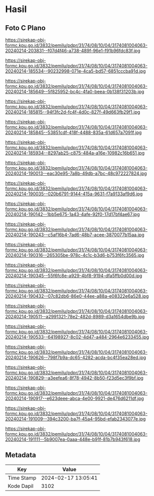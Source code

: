 # Hasil

## Foto C Plano

https://sirekap-obj-formc.kpu.go.id/3832/pemilu/pdpr/31/74/08/10/04/3174081004063-20240214-203831--f07d4f46-a738-489f-96e1-f91b96fdc83f.jpg

https://sirekap-obj-formc.kpu.go.id/3832/pemilu/pdpr/31/74/08/10/04/3174081004063-20240214-185534--90232998-071e-4ca5-bd57-6851cccba91d.jpg

https://sirekap-obj-formc.kpu.go.id/3832/pemilu/pdpr/31/74/08/10/04/3174081004063-20240214-185649--5f825952-bc4c-4fa0-beea-0b138f31203b.jpg

https://sirekap-obj-formc.kpu.go.id/3832/pemilu/pdpr/31/74/08/10/04/3174081004063-20240214-185815--94f3fc2d-fc4f-4d0c-827f-49d663fb29f1.jpg

https://sirekap-obj-formc.kpu.go.id/3832/pemilu/pdpr/31/74/08/10/04/3174081004063-20240214-185845--53851cdf-418f-4488-835a-61d657a7091f.jpg

https://sirekap-obj-formc.kpu.go.id/3832/pemilu/pdpr/31/74/08/10/04/3174081004063-20240214-185934--8297ab25-c875-484a-a16e-10982c16b651.jpg

https://sirekap-obj-formc.kpu.go.id/3832/pemilu/pdpr/31/74/08/10/04/3174081004063-20240214-190013--eac30e95-7a8b-49db-a7bc-48c972227824.jpg

https://sirekap-obj-formc.kpu.go.id/3832/pemilu/pdpr/31/74/08/10/04/3174081004063-20240214-190035--020b6791-9144-415a-9631-f7a9133af9d6.jpg

https://sirekap-obj-formc.kpu.go.id/3832/pemilu/pdpr/31/74/08/10/04/3174081004063-20240214-190142--1bb5e675-1a43-4afe-92f0-17d17bf4ae67.jpg

https://sirekap-obj-formc.kpu.go.id/3832/pemilu/pdpr/31/74/08/10/04/3174081004063-20240214-190243--c5af16b4-7ad6-48b7-acee-3870077b15aa.jpg

https://sirekap-obj-formc.kpu.go.id/3832/pemilu/pdpr/31/74/08/10/04/3174081004063-20240214-190316--265305be-978c-4c1c-b3d6-b753f6fc3565.jpg

https://sirekap-obj-formc.kpu.go.id/3832/pemilu/pdpr/31/74/08/10/04/3174081004063-20240214-190345--55f6fc8e-a929-4bf8-9194-dfa5ffb0d00d.jpg

https://sirekap-obj-formc.kpu.go.id/3832/pemilu/pdpr/31/74/08/10/04/3174081004063-20240214-190432--07c82db6-86e0-44ee-a88a-e08322e6a528.jpg

https://sirekap-obj-formc.kpu.go.id/3832/pemilu/pdpr/31/74/08/10/04/3174081004063-20240214-190511--a2991321-78e2-482d-8989-d3a1654dbe9b.jpg

https://sirekap-obj-formc.kpu.go.id/3832/pemilu/pdpr/31/74/08/10/04/3174081004063-20240214-190533--64198927-8c02-4d47-a484-2964e6233455.jpg

https://sirekap-obj-formc.kpu.go.id/3832/pemilu/pdpr/31/74/08/10/04/3174081004063-20240214-190626--798f7b9a-dc65-4282-acda-bc4f35ea28ed.jpg

https://sirekap-obj-formc.kpu.go.id/3832/pemilu/pdpr/31/74/08/10/04/3174081004063-20240214-190829--a3eefea6-8f78-4942-8b50-f23d5ec3f9bf.jpg

https://sirekap-obj-formc.kpu.go.id/3832/pemilu/pdpr/31/74/08/10/04/3174081004063-20240214-190917--e623deee-abca-4e00-9921-de476d6211df.jpg

https://sirekap-obj-formc.kpu.go.id/3832/pemilu/pdpr/31/74/08/10/04/3174081004063-20240214-191009--394c3200-ba7f-45a4-95bd-efab2343077e.jpg

https://sirekap-obj-formc.kpu.go.id/3832/pemilu/pdpr/31/74/08/10/04/3174081004063-20240214-191111--5b9007ea-0aaa-448e-b91f-81b7b943f618.jpg


## Metadata

| Key        | Value               |
| ---------- | ------------------- |
| Time Stamp | 2024-02-17 13:05:41 |
| Kode Dapil | 3102                |



